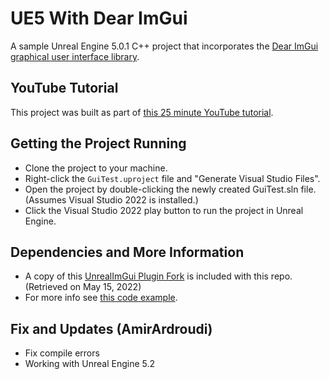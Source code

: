 # UE5 With Dear ImGui

A sample Unreal Engine 5.0.1 C++ project that incorporates the [Dear ImGui graphical user interface library](https://github.com/ocornut/imgui). 

## YouTube Tutorial

This project was built as part of [this 25 minute YouTube tutorial](https://youtu.be/qyO38jX5RU8).

## Getting the Project Running

* Clone the project to your machine.
* Right-click the `GuiTest.uproject` file and "Generate Visual Studio Files".
* Open the project by double-clicking the newly created GuiTest.sln file. (Assumes Visual Studio 2022 is installed.)
* Click the Visual Studio 2022 play button to run the project in Unreal Engine. 

## Dependencies and More Information

* A copy of this [UnrealImGui Plugin Fork](https://github.com/benui-dev/UnrealImGui) is included with this repo. (Retrieved on May 15, 2022)
* For more info see [this code example](https://github.com/segross/UnrealImGui/issues/12#issuecomment-450865442).

## Fix and Updates (AmirArdroudi)
* Fix compile errors
* Working with Unreal Engine 5.2
